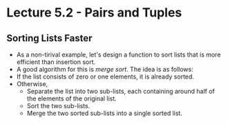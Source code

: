 # Lecture 5.2 - Pairs and Tuples

## Sorting Lists Faster
* As a non-tirival example, let's design a function to sort lists that is more efficient than insertion sort.
* A good algorithm for this is *merge sort*. The idea is as follows:
* If the list consists of zero or one elements, it is already sorted.
* Otherwise,
	* Separate the list into two sub-lists, each containing around half of the elements of the original list.
	* Sort the two sub-lists.
	* Merge the two sorted sub-lists into a single sorted list. 